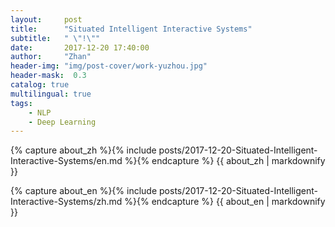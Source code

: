 ```yaml
---
layout:     post
title:      "Situated Intelligent Interactive Systems"
subtitle:   " \"!\""
date:       2017-12-20 17:40:00
author:     "Zhan"
header-img: "img/post-cover/work-yuzhou.jpg"
header-mask:  0.3
catalog: true
multilingual: true
tags:
    - NLP
    - Deep Learning
---
```


<!-- Chinese Version -->
<div class="zh post-container">

{% capture about_zh %}{% include posts/2017-12-20-Situated-Intelligent-Interactive-Systems/en.md %}{% endcapture %}
{{ about_zh | markdownify }}

</div>

<!-- English Version -->
<div class="en post-container">

{% capture about_en %}{% include posts/2017-12-20-Situated-Intelligent-Interactive-Systems/zh.md %}{% endcapture %}
{{ about_en | markdownify }}

</div>